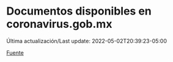 # Documentos disponibles en coronavirus.gob.mx

Última actualización/Last update: 2022-05-02T20:39:23-05:00

 [Fuente](https://coronavirus.gob.mx/)
